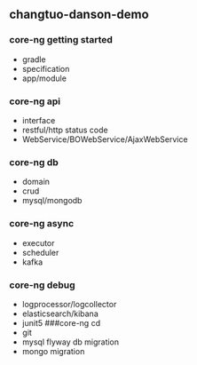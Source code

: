 ## changtuo-danson-demo
### core-ng getting started
* gradle
* specification
* app/module
### core-ng api
* interface
* restful/http status code
* WebService/BOWebService/AjaxWebService
### core-ng db
* domain
* crud
* mysql/mongodb
### core-ng async
* executor
* scheduler
* kafka
### core-ng debug
* logprocessor/logcollector
* elasticsearch/kibana
* junit5
###core-ng cd
* git
* mysql flyway db migration
* mongo migration
